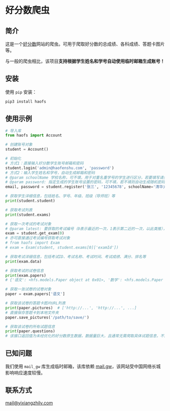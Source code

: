 # 好分数爬虫

## 简介

这是一个[好分数](https://www.haofenshu.com/)网站的爬虫。可用于爬取好分数的总成绩、各科成绩、答题卡图片等。

与一般的爬虫相比，该项目**支持根据学生姓名和学号自动使用临时邮箱生成账号！**

## 安装

使用 `pip` 安装：

```bash
pip3 install haofs
```

## 使用示例

```python
# 导入库
from haofs import Account

# 创建账号对象
student = Account()

# 初始化
# 方式1：直接输入好分数学生账号邮箱和密码
student.login('admin@haofenshu.com', 'password')
# 方式2：输入学生姓名和学号，自动生成邮箱和密码
# @param schoolName 学校名称，可不填，用于对重名重学号的学生进行区分，若要填写请务必先抓包确认学校名称是否正确！
# @param password: 指定生成的学生账号设置的密码，可不填，若不填则自动生成随机密码
email, password = student.register('张三', '12345678', schoolName='清华大学', password='password')

# 获取学生详细信息，包括姓名、学号、年级、班级（导师班）等
print(student.student)

# 获取考试列表
print(student.exams)

# 获取一次考试的考试对象
# @param latest: 要获取的考试编号（0表示最近的一次，1表示第二近的一次，以此类推），默认为最近一次考试。
exam = student.get_exam(0)
# 亦可直接通过考试编号获取考试对象
# from haofs import Exam
# exam = Exam(student, student.exams[0]['examId'])

# 获取考试详细信息，包括考试ID、考试名称、考试时间、考试成绩、满分、排名等
print(exam.data)

# 获取考试的试卷信息
print(exam.papers)
# {'语文': <hfs.models.Paper object at 0x01>, '数学': <hfs.models.Paper object at 0x02>, '英语': <hfs.models.Paper object at 0x03>, ...}

# 获取一张试卷的试卷对象
paper = exam.papers['语文']

# 获取该试卷的答题卡图片URL列表
print(paper.pictures)  # ['http://...', 'http://...', ...]
# 直接保存答题卡到本地文件夹
paper.save_pictures('/path/to/save/')

# 获取该试卷的所有试题信息
print(paper.questions)
# 该接口返回值为未经优化的好分数原生数据，数据量巨大，且通常无需爬取具体试题信息，不建议使用。
```

## 已知问题

我们使用 `mail_gw` 库生成临时邮箱，该库依赖 [mail.gw](https://mail.gw/en/)，该网站受中国网络长城影响响应速度较慢。

## 联系方式

[mail@yixiangzhilv.com](mailto:mail@yixiangzhilv.com)
